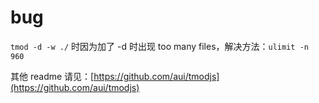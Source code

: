 # bug

`tmod -d -w ./` 时因为加了 -d 时出现 too many files，解决方法：`ulimit -n 960`

其他 readme 请见：[https://github.com/aui/tmodjs](https://github.com/aui/tmodjs)